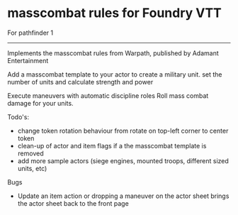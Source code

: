 # masscombat rules for Foundry VTT
For pathfinder 1 

-------
Implements the masscombat rules from Warpath, published by Adamant Entertainment

Add a masscombat template to your actor to create a military unit.
set the number of units and calculate strength and power

Execute maneuvers with automatic discipline roles 
Roll mass combat damage for your units. 


Todo's:
* change token rotation behaviour from rotate on top-left corner to center token
* clean-up of actor and item flags if a the masscombat template is removed
* add more sample actors (siege engines, mounted troops, different sized units, etc)

Bugs
* Update an item action or dropping a maneuver on the actor sheet brings the actor sheet back to the front page
